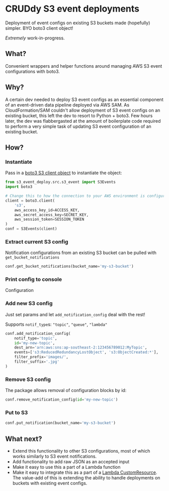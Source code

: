 # CRUDdy S3 event deployments
Deployment of event configs on existing S3 buckets made (hopefully) simpler. BYO boto3 client object!

*Extremely* work-in-progress.

## What?
Convenient wrappers and helper functions around managing AWS S3 event configurations with boto3.

## Why?
A certain dev needed to deploy S3 event configs as an essential component of an event-driven data pipeline deployed via AWS SAM. As CloudFormation/SAM couldn't allow deployment of S3 event configs on an existing bucket, this left the dev to resort to Python + boto3. Few hours later, the dev was flabbergasted at the amount of boilerplate code required to perform a very simple task of updating S3 event configuration of an existing bucket.

## How?

### Instantiate
Pass in a [boto3 S3 client object](https://boto3.amazonaws.com/v1/documentation/api/latest/reference/services/s3.html#client) to instantiate the object:

```python
from s3_event_deploy.src.s3_event import S3Events
import boto3

# Change this to how the connection to your AWS environment is configured
client = boto3.client(
    's3',
    aws_access_key_id=ACCESS_KEY,
    aws_secret_access_key=SECRET_KEY,
    aws_session_token=SESSION_TOKEN
)
conf = S3Events(client)
```

### Extract current S3 config
Notification configurations from an existing S3 bucket can be pulled with `get_bucket_notifications`

```python
conf.get_bucket_notifications(bucket_name='my-s3-bucket')
```

### Print config to console
Configuration 

### Add new S3 config
Just set params and let `add_notification_config` deal with the rest!

Supports `notif_type`s: `"topic"`, `"queue"`, `"lambda"`

```python
conf.add_notification_config(
    notif_type='topic',
    id='my-new-topic',
    dest_arn='arn:aws:sns:ap-southeast-2:123456789012:MyTopic',
    events=['s3:ReducedRedundancyLostObject', 's3:ObjectCreated:*'],
    filter_prefix='images/',
    filter_suffix='.jpg'
)
```

### Remove S3 config
The package allows removal of configuration blocks by id:

```python
conf.remove_notification_config(id='my-new-topic')
```

### Put to S3
```python
conf.put_notification(bucket_name='my-s3-bucket')
```

## What next?
- Extend this functionality to other S3 configurations, most of which works similarly to S3 event notifications.
- Add functionality to add raw JSON as an accepted input
- Make it easy to use this a part of a Lambda function
- Make it easy to integrate this as a part of a [Lambda CustomResource](https://aws.amazon.com/premiumsupport/knowledge-center/cloudformation-s3-notification-lambda/). The value-add of this is extending the ability to handle deployments on buckets with existing event configs.